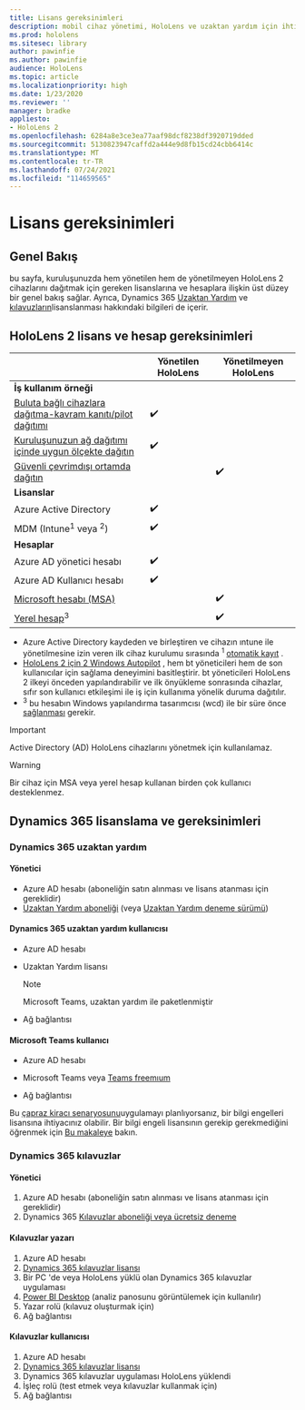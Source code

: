 ```yaml
---
title: Lisans gereksinimleri
description: mobil cihaz yönetimi, HoloLens ve uzaktan yardım için ihtiyacınız olan tüm lisans gereksinimleri ve yönergeleriyle güncel tutun.
ms.prod: hololens
ms.sitesec: library
author: pawinfie
ms.author: pawinfie
audience: HoloLens
ms.topic: article
ms.localizationpriority: high
ms.date: 1/23/2020
ms.reviewer: ''
manager: bradke
appliesto:
- HoloLens 2
ms.openlocfilehash: 6284a8e3ce3ea77aaf98dcf8238df3920719dded
ms.sourcegitcommit: 5130823947caffd2a444e9d8fb15cd24cbb6414c
ms.translationtype: MT
ms.contentlocale: tr-TR
ms.lasthandoff: 07/24/2021
ms.locfileid: "114659565"
---
```

# <a name="license-requirements"></a>Lisans gereksinimleri

## <a name="overview"></a>Genel Bakış
bu sayfa, kuruluşunuzda hem yönetilen hem de yönetilmeyen HoloLens 2 cihazlarını dağıtmak için gereken lisanslarına ve hesaplara ilişkin üst düzey bir genel bakış sağlar. Ayrıca, Dynamics 365 [Uzaktan Yardım](#dynamics-365-remote-assist) ve [kılavuzların](#dynamics-365-guides)lisanslanması hakkındaki bilgileri de içerir.

## <a name="hololens-2-license-and-account-requirements"></a>HoloLens 2 lisans ve hesap gereksinimleri


|                   | Yönetilen HoloLens | Yönetilmeyen HoloLens |
|-------------------|-----------------|---------------------|
| **İş kullanım örneği** | | |
| [Buluta bağlı cihazlara dağıtma-kavram kanıtı/pilot dağıtımı](hololens-requirements.md#scenario-a-deploy-to-cloud-connected-devices)  | ✔️| |
| [Kuruluşunuzun ağ dağıtımı içinde uygun ölçekte dağıtın](hololens-requirements.md#scenario-b-deploy-inside-your-organizations-network) | ✔️| |
| [Güvenli çevrimdışı ortamda dağıtın](hololens-requirements.md#scenario-c-deploy-in-secure-offline-environment) | | ✔️ |
| **Lisanslar** | | |
| Azure Active Directory | ✔️ | |
| MDM (Intune<sup>1</sup> veya <sup>2</sup>) | ✔️  | |
| **Hesaplar** |  | |
| Azure AD yönetici hesabı | ✔️ |  |
| Azure AD Kullanıcı hesabı | ✔️ | |
| [Microsoft hesabı (MSA)](/windows/security/identity-protection/access-control/microsoft-accounts)| | ✔️ |
| [Yerel hesap](/windows/security/identity-protection/access-control/local-accounts)<sup>3</sup> | | ✔️ |
- Azure Active Directory kaydeden ve birleştiren ve cihazın ıntune ile yönetilmesine izin veren ilk cihaz kurulumu sırasında <sup>1</sup> [otomatik kayıt](/mem/intune/enrollment/windows-enroll#enable-windows-10-automatic-enrollment) .
- <sup></sup> [HoloLens 2 için 2 Windows Autopilot](hololens2-autopilot.md) , hem bt yöneticileri hem de son kullanıcılar için sağlama deneyimini basitleştirir. bt yöneticileri HoloLens 2 ilkeyi önceden yapılandırabilir ve ilk önyükleme sonrasında cihazlar, sıfır son kullanıcı etkileşimi ile iş için kullanıma yönelik duruma dağıtılır.
- <sup>3</sup> bu hesabın Windows yapılandırma tasarımcısı (wcd) ile bir süre önce [sağlanması](hololens-provisioning.md#provisioning-package-hololens-wizard) gerekir.

> [!IMPORTANT]
> Active Directory (AD) HoloLens cihazlarını yönetmek için kullanılamaz.
 
> [!WARNING]
> Bir cihaz için MSA veya yerel hesap kullanan birden çok kullanıcı desteklenmez.

## <a name="dynamics-365-licensing-and-requirements"></a>Dynamics 365 lisanslama ve gereksinimleri

### <a name="dynamics-365-remote-assist"></a>Dynamics 365 uzaktan yardım 

#### <a name="admin"></a>Yönetici

- Azure AD hesabı (aboneliğin satın alınması ve lisans atanması için gereklidir)
- [Uzaktan Yardım aboneliği](/dynamics365/mixed-reality/remote-assist/buy-and-deploy-remote-assist) (veya [Uzaktan Yardım deneme sürümü](/dynamics365/mixed-reality/remote-assist/try-remote-assist))
    
#### <a name="dynamics-365-remote-assist-user"></a>Dynamics 365 uzaktan yardım kullanıcısı

- Azure AD hesabı

- Uzaktan Yardım lisansı 

  > [!NOTE]
  > Microsoft Teams, uzaktan yardım ile paketlenmiştir

- Ağ bağlantısı

#### <a name="microsoft-teams-user"></a>Microsoft Teams kullanıcı

- Azure AD hesabı

- Microsoft Teams veya [Teams freemıum](https://products.office.com/microsoft-teams/free)

- Ağ bağlantısı

Bu [çapraz kiracı senaryosunu](/dynamics365/mixed-reality/remote-assist/cross-tenant-overview#scenario-2-leasing-services-to-other-tenants)uygulamayı planlıyorsanız, bir bilgi engelleri lisansına ihtiyacınız olabilir. Bir bilgi engeli lisansının gerekip gerekmediğini öğrenmek için [Bu makaleye](/dynamics365/mixed-reality/remote-assist/cross-tenant-licensing-implementation#step-1-determine-if-information-barriers-are-necessary) bakın.

### <a name="dynamics-365-guides"></a>Dynamics 365 kılavuzlar 

#### <a name="admin"></a>Yönetici

1. Azure AD hesabı (aboneliğin satın alınması ve lisans atanması için gereklidir)
2. Dynamics 365 [Kılavuzlar aboneliği veya ücretsiz deneme](/dynamics365/mixed-reality/guides/setup-step-one)

#### <a name="guides-author"></a>Kılavuzlar yazarı

1. Azure AD hesabı
1. [Dynamics 365 kılavuzlar lisansı](/dynamics365/mixed-reality/guides/requirements)
1. Bir PC 'de veya HoloLens yüklü olan Dynamics 365 kılavuzlar uygulaması
1. [Power BI Desktop](https://powerbi.microsoft.com/desktop/) (analiz panosunu görüntülemek için kullanılır)
1. Yazar rolü (kılavuz oluşturmak için)
1. Ağ bağlantısı

#### <a name="guides-user"></a>Kılavuzlar kullanıcısı

1. Azure AD hesabı
1. [Dynamics 365 kılavuzlar lisansı](/dynamics365/mixed-reality/guides/requirements)
1. Dynamics 365 kılavuzlar uygulaması HoloLens yüklendi
1. İşleç rolü (test etmek veya kılavuzlar kullanmak için)
1. Ağ bağlantısı
